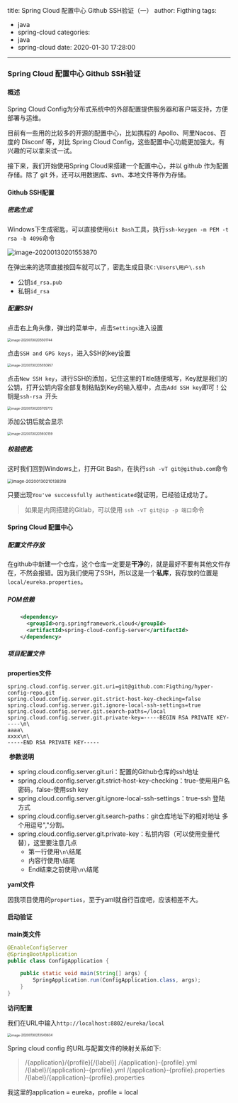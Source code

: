title: Spring Cloud 配置中心 Github SSH验证（一）
author: Figthing
tags:
  - java
  - spring-cloud
categories:
  - java
  - spring-cloud
date: 2020-01-30 17:28:00
---
### Spring Cloud 配置中心 Github SSH验证

#### 概述

Spring Cloud Config为分布式系统中的外部配置提供服务器和客户端支持，方便部署与运维。

目前有一些用的比较多的开源的配置中心，比如携程的 Apollo、阿里Nacos、百度的 Disconf 等，对比 Spring Cloud Config，这些配置中心功能更加强大。有兴趣的可以拿来试一试。

接下来，我们开始使用Spring Cloud来搭建一个配置中心，并以 github 作为配置存储。除了 git 外，还可以用数据库、svn、本地文件等作为存储。

<!--more-->

#### Github SSH配置

##### 密匙生成
Windows下生成密匙，可以直接使用`Git Bash`工具，执行`ssh-keygen -m PEM -t rsa -b 4096`命令

![image-20200130201553870](https://zhouqi-blog.oss-cn-shenzhen.aliyuncs.com/img/spring/spring-cloud/config/image-20200130201553870.png)

在弹出来的选项直接按回车就可以了，密匙生成目录`C:\Users\用户\.ssh`

- 公钥`id_rsa.pub`
- 私钥`id_rsa`

##### 配置SSH

点击右上角头像，弹出的菜单中，点击`Settings`进入设置

<img src="https://zhouqi-blog.oss-cn-shenzhen.aliyuncs.com/img/spring/spring-cloud/config/image-20200130205501744.png" alt="image-20200130205501744" style="zoom:50%;" />

点击`SSH and GPG keys`，进入SSH的key设置

<img src="https://zhouqi-blog.oss-cn-shenzhen.aliyuncs.com/img/spring/spring-cloud/config/image-20200130205550957.png" alt="image-20200130205550957" style="zoom:50%;" />

点击`New SSH key`，进行SSH的添加，记住这里的Title随便填写，Key就是我们的公钥，打开公钥内容全部复制粘贴到Key的输入框中，点击`Add SSH key`即可！公钥是`ssh-rsa `开头

<img src="https://zhouqi-blog.oss-cn-shenzhen.aliyuncs.com/img/spring/spring-cloud/config/image-20200130205705772.png" alt="image-20200130205705772" style="zoom:50%;" />

添加公钥后就会显示

<img src="https://zhouqi-blog.oss-cn-shenzhen.aliyuncs.com/img/spring/spring-cloud/config/image-20200130205930159.png" alt="image-20200130205930159" style="zoom:50%;" />



##### 校验密匙

这时我们回到Windows上，打开Git Bash，在执行`ssh -vT git@github.com`命令

<img src="https://zhouqi-blog.oss-cn-shenzhen.aliyuncs.com/img/spring/spring-cloud/config/image-20200130210138318.png" alt="image-20200130210138318" style="zoom: 67%;" />

只要出现`You've successfully authenticated`就证明，已经验证成功了。

> 如果是内网搭建的Gitlab，可以使用 `ssh -vT git@ip -p 端口`命令


#### Spring Cloud 配置中心

##### 配置文件存放

在github中新建一个仓库，这个仓库一定要是**干净**的，就是最好不要有其他文件存在，不然会报错。因为我们使用了SSH，所以这是一个**私库**，我存放的位置是`local/eureka.properties`。

##### POM依赖

```xml
	<dependency>
      <groupId>org.springframework.cloud</groupId>
      <artifactId>spring-cloud-config-server</artifactId>
    </dependency>
```

##### 项目配置文件

**properties文件**

```properties
spring.cloud.config.server.git.uri=git@github.com:Figthing/hyper-config-repo.git
spring.cloud.config.server.git.strict-host-key-checking=false
spring.cloud.config.server.git.ignore-local-ssh-settings=true
spring.cloud.config.server.git.search-paths=/local
spring.cloud.config.server.git.private-key=-----BEGIN RSA PRIVATE KEY-----\n\
aaaa\
xxxx\n\
-----END RSA PRIVATE KEY-----
```

​	**参数说明**

- spring.cloud.config.server.git.uri：配置的Github仓库的ssh地址
- spring.cloud.config.server.git.strict-host-key-checking：true-使用用户名密码，false-使用ssh key
- spring.cloud.config.server.git.ignore-local-ssh-settings：true-ssh 登陆方式
- spring.cloud.config.server.git.search-paths：git仓库地址下的相对地址 多个用逗号","分割。
- spring.cloud.config.server.git.private-key：私钥内容（可以使用变量代替），这里要注意几点
  - 第一行使用`\n\`结尾
  - 内容行使用`\`结尾
  - End结束之前使用`\n\`结尾

**yaml文件**

因我项目使用的`properties`，至于yaml就自行百度吧，应该相差不大。

#### 启动验证

**main类文件**

```java
@EnableConfigServer
@SpringBootApplication
public class ConfigApplication {

	public static void main(String[] args) {
		SpringApplication.run(ConfigApplication.class, args);
	}
}
```

**访问配置**

我们在URL中输入`http://localhost:8802/eureka/local`

<img src="https://zhouqi-blog.oss-cn-shenzhen.aliyuncs.com/img/spring/spring-cloud/config/image-20200130213543634.png" alt="image-20200130213543634" style="zoom:50%;" />


Spring cloud config 的URL与配置文件的映射关系如下:

> /{application}/{profile}[/{label}]
> /{application}-{profile}.yml
> /{label}/{application}-{profile}.yml
> /{application}-{profile}.properties
> /{label}/{application}-{profile}.properties

我这里的application = eureka，profile = local